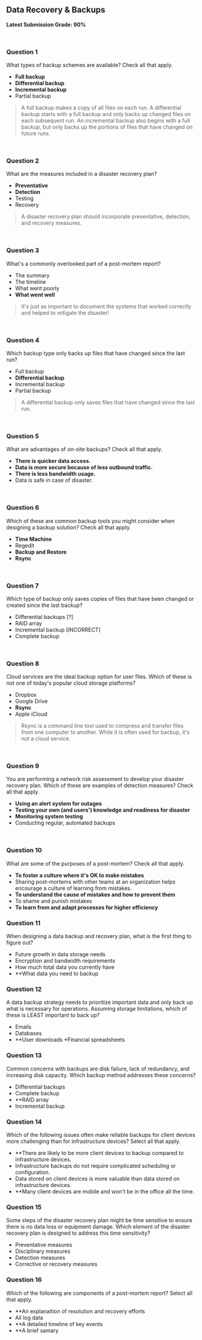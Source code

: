 ## Data Recovery & Backups
**Latest Submission Grade: 90%**

<br>

### Question 1

What types of backup schemes are available? Check all that apply.

* **Full backup**
* **Differential backup**
* **Incremental backup**
* Partial backup 

> A full backup makes a copy of all files on each run. A differential backup starts with a full backup and only backs up changed files on each subsequent run. An incremental backup also begins with a full backup, but only backs up the portions of files that have changed on future runs.

<br>

### Question 2

What are the measures included in a disaster recovery plan?

* **Preventative**
* **Detection**
* Testing
* Recovery 

> A disaster recovery plan should incorporate preventative, detection, and recovery measures.

<br>

### Question 3

What's a commonly overlooked part of a post-mortem report?

* The summary
* The timeline
* What went poorly
* **What went well** 

> It's just as important to document the systems that worked correctly and helped to mitigate the disaster!

<br>

### Question 4

Which backup type only backs up files that have changed since the last run?

* Full backup
* **Differential backup**
* Incremental backup
* Partial backup 

> A differential backup only saves files that have changed since the last run.

<br>

### Question 5

What are advantages of on-site backups? Check all that apply.

* **There is quicker data access.**
* **Data is more secure because of less outbound traffic.**
* **There is less bandwidth usage.**
* Data is safe in case of disaster. 

<br>

### Question 6

Which of these are common backup tools you might consider when designing a backup solution? Check all that apply.

* **Time Machine**
* Regedit
* **Backup and Restore**
* **Rsync**

<br>

### Question 7

Which type of backup only saves copies of files that have been changed or created since the last backup?

* Differential backups [?]
* RAID array
* Incremental backup [INCORRECT]
* Complete backup 

<br>

### Question 8

Cloud services are the ideal backup option for user files. Which of these is not one of today's popular cloud storage platforms?

* Dropbox
* Google Drive
* **Rsync**
* Apple iCloud 

> Rsync is a command line tool used to compress and transfer files from one computer to another. While it is often used for backup, it's not a cloud service.

<br>

### Question 9

You are performing a network risk assessment to develop your disaster recovery plan. Which of these are examples of detection measures? Check all that apply.

* **Using an alert system for outages**
* **Testing your own (and users') knowledge and readiness for disaster**
* **Monitoring system testing**
* Conducting regular, automated backups 

<br>

### Question 10

What are some of the purposes of a post-mortem? Check all that apply.

* **To foster a culture where it's OK to make mistakes**
* Sharing post-mortems with other teams at an organization helps encourage a culture of learning from mistakes.
* **To understand the cause of mistakes and how to prevent them**
* To shame and punish mistakes
* **To learn from and adapt processes for higher efficiency**

### Question 11

When designing a data backup and recovery plan, what is the first thing to figure out?

* Future growth in data storage needs
* Encryption and bandwidth requirements
* How much total data you currently have
* **What data you need to backup

### Question 12

A data backup strategy needs to prioritize important data and only back up what is necessary for operations. Assuming storage limitations, which of these is LEAST important to back up?

* Emails
* Databases
* **User downloads
*Financial spreadsheets

### Question 13

Common concerns with backups are disk failure, lack of redundancy, and increasing disk capacity. Which backup method addresses these concerns?

* Differential backups
* Complete backup
* **RAID array
* Incremental backup

### Question 14

Which of the following issues often make reliable backups for client devices more challenging than for infrastructure devices? Select all that apply.

* **There are likely to be more client devices to backup compared to infrastructure devices.
* Infrastructure backups do not require complicated scheduling or configuration.
* Data stored on client devices is more valuable than data stored on infrastructure devices.
* **Many client devices are mobile and won't be in the office all the time.

### Question 15

Some steps of the disaster recovery plan might be time sensitive to ensure there is no data loss or equipment damage. Which element of the disaster recovery plan is designed to address this time sensitivity?

* Preventative measures
* Disciplinary measures
* Detection measures
* Corrective or recovery measures

### Question 16

Which of the following are components of a post-mortem report? Select all that apply.

* **An explanaition of resolution and recovery efforts
* All log data
* **A detailed timeline of key events
* **A brief samary
